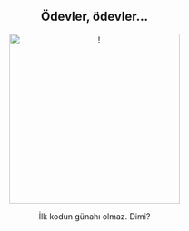 <div align="center">
<h2>Ödevler, ödevler...</></h2>
</div>

<div align="center" width="50">

<img src="https://c.tenor.com/y2JXkY1pXkwAAAAC/cat-computer.gif" alt="!" width="300"/>

</div>

<div align="center">

İlk kodun günahı olmaz. Dimi? <br>
